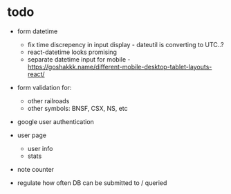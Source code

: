 # todo

- form datetime
	- fix time discrepency in input display - dateutil is converting to UTC..?
	- react-datetime looks promising
	- separate datetime input for mobile - https://goshakkk.name/different-mobile-desktop-tablet-layouts-react/

- form validation for:
	- other railroads
	- other symbols: BNSF, CSX, NS, etc

- google user authentication

- user page
	- user info
	- stats

- note counter

- regulate how often DB can be submitted to / queried